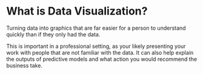 # What is Data Visualization?

Turning data into graphics that are far easier for a person to understand quickly than if they only had the data.

This is important in a professional setting, as your likely presenting your work with people that are not familiar with the data. It can also help explain the outputs of predictive models and what action you would recommend the business take.

